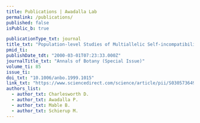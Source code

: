 ```yaml
---
title: Publications | Awadalla Lab
permalink: /publications/
published: false
isPublic_b: true

publicationType_txt: journal
title_txt: "Population-level Studies of Multiallelic Self-incompatibility Loci, with Particular Reference to Brassicaceae"
pmid_ti: 
publishDate_tdt: "2000-03-01T07:23:33.000Z"
journalTitle_txt: "Annals of Botany (Special Issue)"
volume_ti: 85
issue_ti: 
doi_txt: "10.1006/anbo.1999.1015"
link_txt: "https://www.sciencedirect.com/science/article/pii/S0305736499910156"
authors_list: 
  - author_txt: Charlesworth D.
  - author_txt: Awadalla P.
  - author_txt: Mable B.
  - author_txt: Schierup M. 
---
```

